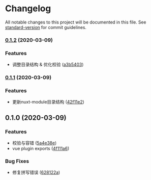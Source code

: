 # Changelog

All notable changes to this project will be documented in this file. See [standard-version](https://github.com/conventional-changelog/standard-version) for commit guidelines.

### [0.1.2](https://github.com/rexerwang/case-modifier/compare/v0.1.1...v0.1.2) (2020-03-09)


### Features

* 调整目录结构 & 优化校验 ([a3b5403](https://github.com/rexerwang/case-modifier/commit/a3b5403afe45ee69b79240f2b596a690690f7fda))

### [0.1.1](https://github.com/rexerwang/case-modifier/compare/v0.1.0...v0.1.1) (2020-03-09)


### Features

* 更新nuxt-module目录结构 ([42f11e2](https://github.com/rexerwang/case-modifier/commit/42f11e2d0ac53d131cdda6112ce4addd2bac7e12))

## 0.1.0 (2020-03-09)


### Features

* 校验与容错 ([5a4e38e](https://github.com/rexerwang/case-modifier/commit/5a4e38ec5475a8cd543bb35524db91db70e15769))
* vue plugin exports ([4f111a6](https://github.com/rexerwang/case-modifier/commit/4f111a6c3b19d807fe80bf20bf863c5144adf306))


### Bug Fixes

* 修复拼写错误 ([628122a](https://github.com/rexerwang/case-modifier/commit/628122a8b57a04fbf773e7dbb916be5c0f792b9a))
